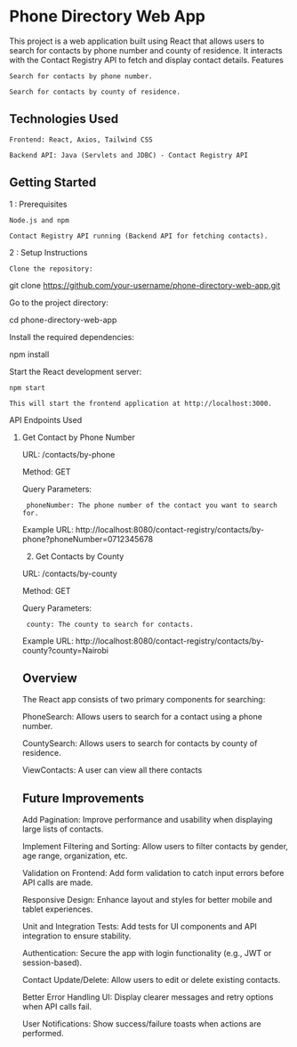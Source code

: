 # Phone Directory Web App

This project is a web application built using React that allows users to search for contacts by phone number and county of residence. It interacts with the Contact Registry API to fetch and display contact details.
Features

    Search for contacts by phone number.

    Search for contacts by county of residence.

## Technologies Used

    Frontend: React, Axios, Tailwind CSS

    Backend API: Java (Servlets and JDBC) - Contact Registry API
    

## Getting Started
 1 : Prerequisites

    Node.js and npm

    Contact Registry API running (Backend API for fetching contacts).

 2 : Setup Instructions

    Clone the repository:

git clone https://github.com/your-username/phone-directory-web-app.git

Go to the project directory:

cd phone-directory-web-app

Install the required dependencies:

npm install

Start the React development server:

    npm start

    This will start the frontend application at http://localhost:3000.

API Endpoints Used
1. Get Contact by Phone Number

    URL: /contacts/by-phone

    Method: GET

    Query Parameters:

        phoneNumber: The phone number of the contact you want to search for.

    Example URL:
    http://localhost:8080/contact-registry/contacts/by-phone?phoneNumber=0712345678

   2. Get Contacts by County

    URL: /contacts/by-county

    Method: GET

    Query Parameters:

        county: The county to search for contacts.

    Example URL:
    http://localhost:8080/contact-registry/contacts/by-county?county=Nairobi

   ## Overview
   The React app consists of two primary components for searching:

    PhoneSearch: Allows users to search for a contact using a phone number.

    CountySearch: Allows users to search for contacts by county of residence.

    ViewContacts: A user can view all there contacts

   ## Future Improvements
   
    Add Pagination: Improve performance and usability when displaying large lists of contacts.

    Implement Filtering and Sorting: Allow users to filter contacts by gender, age range, organization, etc.

    Validation on Frontend: Add form validation to catch input errors before API calls are made.

    Responsive Design: Enhance layout and styles for better mobile and tablet experiences.

    Unit and Integration Tests: Add tests for UI components and API integration to ensure stability.

    Authentication: Secure the app with login functionality (e.g., JWT or session-based).

    Contact Update/Delete: Allow users to edit or delete existing contacts.

    Better Error Handling UI: Display clearer messages and retry options when API calls fail.

    User Notifications: Show success/failure toasts when actions are performed.


   
